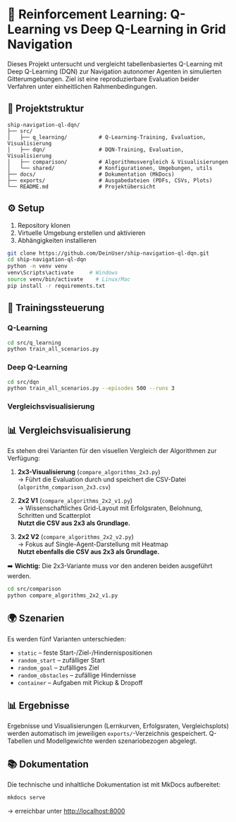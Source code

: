 # 🚢 Reinforcement Learning: Q-Learning vs Deep Q-Learning in Grid Navigation

Dieses Projekt untersucht und vergleicht tabellenbasiertes Q-Learning mit Deep Q-Learning (DQN) zur Navigation autonomer Agenten in simulierten Gitterumgebungen. Ziel ist eine reproduzierbare Evaluation beider Verfahren unter einheitlichen Rahmenbedingungen.

## 📁 Projektstruktur

```
ship-navigation-ql-dqn/
├── src/
│   ├── q_learning/          # Q-Learning-Training, Evaluation, Visualisierung
│   ├── dqn/                 # DQN-Training, Evaluation, Visualisierung
│   ├── comparison/          # Algorithmusvergleich & Visualisierungen
│   └── shared/              # Konfigurationen, Umgebungen, utils
├── docs/                    # Dokumentation (MkDocs)
├── exports/                 # Ausgabedateien (PDFs, CSVs, Plots)
└── README.md                # Projektübersicht
```

## ⚙️ Setup

1. Repository klonen  
2. Virtuelle Umgebung erstellen und aktivieren  
3. Abhängigkeiten installieren

```bash
git clone https://github.com/DeinUser/ship-navigation-ql-dqn.git
cd ship-navigation-ql-dqn
python -m venv venv
venv\Scripts\activate     # Windows
source venv/bin/activate    # Linux/Mac
pip install -r requirements.txt
```

## 🧠 Trainingssteuerung

### Q-Learning

```bash
cd src/q_learning
python train_all_scenarios.py
```

### Deep Q-Learning

```bash
cd src/dqn
python train_all_scenarios.py --episodes 500 --runs 3
```

### Vergleichsvisualisierung
## 📊 Vergleichsvisualisierung

Es stehen drei Varianten für den visuellen Vergleich der Algorithmen zur Verfügung:

1. **2x3-Visualisierung** (`compare_algorithms_2x3.py`)  
   → Führt die Evaluation durch und speichert die CSV-Datei (`algorithm_comparison_2x3.csv`)

2. **2x2 V1** (`compare_algorithms_2x2_v1.py`)  
   → Wissenschaftliches Grid-Layout mit Erfolgsraten, Belohnung, Schritten und Scatterplot  
   **Nutzt die CSV aus 2x3 als Grundlage.**

3. **2x2 V2** (`compare_algorithms_2x2_v2.py`)  
   → Fokus auf Single-Agent-Darstellung mit Heatmap  
   **Nutzt ebenfalls die CSV aus 2x3 als Grundlage.**

➡️ **Wichtig:** Die 2x3-Variante muss vor den anderen beiden ausgeführt werden.


```bash
cd src/comparison
python compare_algorithms_2x2_v1.py
```

## 🌍 Szenarien

Es werden fünf Varianten unterschieden:
- `static` – feste Start-/Ziel-/Hindernispositionen
- `random_start` – zufälliger Start
- `random_goal` – zufälliges Ziel
- `random_obstacles` – zufällige Hindernisse
- `container` – Aufgaben mit Pickup & Dropoff

## 📊 Ergebnisse

Ergebnisse und Visualisierungen (Lernkurven, Erfolgsraten, Vergleichsplots) werden automatisch im jeweiligen `exports/`-Verzeichnis gespeichert. Q-Tabellen und Modellgewichte werden szenariobezogen abgelegt.

## 📚 Dokumentation

Die technische und inhaltliche Dokumentation ist mit MkDocs aufbereitet:

```bash
mkdocs serve
```

→ erreichbar unter [http://localhost:8000](http://localhost:8000)

